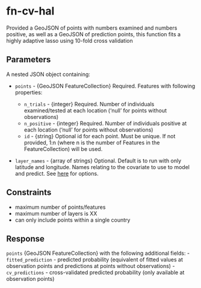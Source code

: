 # fn-cv-hal

Provided a GeoJSON of points with numbers examined and numbers positive, as well as a GeoJSON of prediction points, this function fits a highly adaptive lasso using 10-fold cross validation

## Parameters

A nested JSON object containing:
- `points` - {GeoJSON FeatureCollection} Required. Features with following properties:
  - `n_trials` - {integer} Required. Number of individuals examined/tested at each location (‘null’ for points without observations)
  - `n_positive` - {integer} Required. Number of individuals positive at each location (‘null’ for points without observations)
  - `id` - {string} Optional id for each point. Must be unique. If not provided, 1:n (where n is the number of Features in the FeatureCollection) will be used.

- `layer_names` - {array of strings} Optional. Default is to run with only latitude and longitude. Names relating to the covariate to use to model and predict. See [here](https://github.com/disarm-platform/fn-covariate-extractor/blob/master/SPECS.md) for options.


## Constraints

- maximum number of points/features
- maximum number of layers is XX
- can only include points within a single country

## Response

`points` {GeoJSON FeatureCollection} with the following additional fields: 
	- `fitted_prediction` - predicted probability (equivalent of fitted values at observation points and predictions at points without observations)
	- `cv_predictions` - cross-validated predicted probability (only available at observation points)
